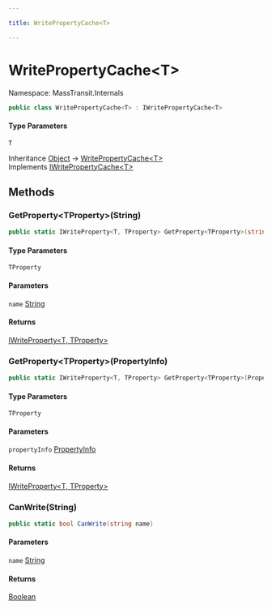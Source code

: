 ```yaml
---

title: WritePropertyCache<T>

---
```


# WritePropertyCache\<T\>

Namespace: MassTransit.Internals

```csharp
public class WritePropertyCache<T> : IWritePropertyCache<T>
```

#### Type Parameters

`T`<br/>

Inheritance [Object](https://learn.microsoft.com/en-us/dotnet/api/system.object) → [WritePropertyCache\<T\>](../masstransit-internals/writepropertycache-1)<br/>
Implements [IWritePropertyCache\<T\>](../masstransit-internals/iwritepropertycache-1)

## Methods

### **GetProperty\<TProperty\>(String)**

```csharp
public static IWriteProperty<T, TProperty> GetProperty<TProperty>(string name)
```

#### Type Parameters

`TProperty`<br/>

#### Parameters

`name` [String](https://learn.microsoft.com/en-us/dotnet/api/system.string)<br/>

#### Returns

[IWriteProperty\<T, TProperty\>](../masstransit-internals/iwriteproperty-2)<br/>

### **GetProperty\<TProperty\>(PropertyInfo)**

```csharp
public static IWriteProperty<T, TProperty> GetProperty<TProperty>(PropertyInfo propertyInfo)
```

#### Type Parameters

`TProperty`<br/>

#### Parameters

`propertyInfo` [PropertyInfo](https://learn.microsoft.com/en-us/dotnet/api/system.reflection.propertyinfo)<br/>

#### Returns

[IWriteProperty\<T, TProperty\>](../masstransit-internals/iwriteproperty-2)<br/>

### **CanWrite(String)**

```csharp
public static bool CanWrite(string name)
```

#### Parameters

`name` [String](https://learn.microsoft.com/en-us/dotnet/api/system.string)<br/>

#### Returns

[Boolean](https://learn.microsoft.com/en-us/dotnet/api/system.boolean)<br/>

